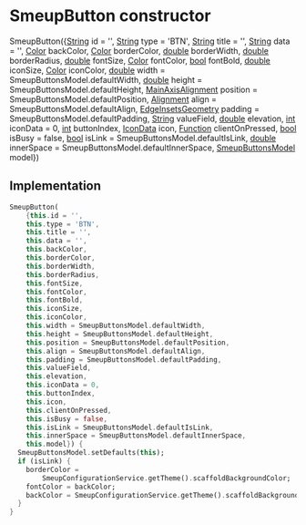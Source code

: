 


# SmeupButton constructor







SmeupButton({[String](https://api.flutter.dev/flutter/dart-core/String-class.html) id = '', [String](https://api.flutter.dev/flutter/dart-core/String-class.html) type = 'BTN', [String](https://api.flutter.dev/flutter/dart-core/String-class.html) title = '', [String](https://api.flutter.dev/flutter/dart-core/String-class.html) data = '', [Color](https://api.flutter.dev/flutter/dart-ui/Color-class.html) backColor, [Color](https://api.flutter.dev/flutter/dart-ui/Color-class.html) borderColor, [double](https://api.flutter.dev/flutter/dart-core/double-class.html) borderWidth, [double](https://api.flutter.dev/flutter/dart-core/double-class.html) borderRadius, [double](https://api.flutter.dev/flutter/dart-core/double-class.html) fontSize, [Color](https://api.flutter.dev/flutter/dart-ui/Color-class.html) fontColor, [bool](https://api.flutter.dev/flutter/dart-core/bool-class.html) fontBold, [double](https://api.flutter.dev/flutter/dart-core/double-class.html) iconSize, [Color](https://api.flutter.dev/flutter/dart-ui/Color-class.html) iconColor, [double](https://api.flutter.dev/flutter/dart-core/double-class.html) width = SmeupButtonsModel.defaultWidth, [double](https://api.flutter.dev/flutter/dart-core/double-class.html) height = SmeupButtonsModel.defaultHeight, [MainAxisAlignment](https://api.flutter.dev/flutter/rendering/MainAxisAlignment.html) position = SmeupButtonsModel.defaultPosition, [Alignment](https://api.flutter.dev/flutter/painting/Alignment-class.html) align = SmeupButtonsModel.defaultAlign, [EdgeInsetsGeometry](https://api.flutter.dev/flutter/painting/EdgeInsetsGeometry-class.html) padding = SmeupButtonsModel.defaultPadding, [String](https://api.flutter.dev/flutter/dart-core/String-class.html) valueField, [double](https://api.flutter.dev/flutter/dart-core/double-class.html) elevation, [int](https://api.flutter.dev/flutter/dart-core/int-class.html) iconData = 0, [int](https://api.flutter.dev/flutter/dart-core/int-class.html) buttonIndex, [IconData](https://api.flutter.dev/flutter/widgets/IconData-class.html) icon, [Function](https://api.flutter.dev/flutter/dart-core/Function-class.html) clientOnPressed, [bool](https://api.flutter.dev/flutter/dart-core/bool-class.html) isBusy = false, [bool](https://api.flutter.dev/flutter/dart-core/bool-class.html) isLink = SmeupButtonsModel.defaultIsLink, [double](https://api.flutter.dev/flutter/dart-core/double-class.html) innerSpace = SmeupButtonsModel.defaultInnerSpace, [SmeupButtonsModel](../../smeup_models_widgets_smeup_buttons_model/SmeupButtonsModel-class.md) model})





## Implementation

```dart
SmeupButton(
    {this.id = '',
    this.type = 'BTN',
    this.title = '',
    this.data = '',
    this.backColor,
    this.borderColor,
    this.borderWidth,
    this.borderRadius,
    this.fontSize,
    this.fontColor,
    this.fontBold,
    this.iconSize,
    this.iconColor,
    this.width = SmeupButtonsModel.defaultWidth,
    this.height = SmeupButtonsModel.defaultHeight,
    this.position = SmeupButtonsModel.defaultPosition,
    this.align = SmeupButtonsModel.defaultAlign,
    this.padding = SmeupButtonsModel.defaultPadding,
    this.valueField,
    this.elevation,
    this.iconData = 0,
    this.buttonIndex,
    this.icon,
    this.clientOnPressed,
    this.isBusy = false,
    this.isLink = SmeupButtonsModel.defaultIsLink,
    this.innerSpace = SmeupButtonsModel.defaultInnerSpace,
    this.model}) {
  SmeupButtonsModel.setDefaults(this);
  if (isLink) {
    borderColor =
        SmeupConfigurationService.getTheme().scaffoldBackgroundColor;
    fontColor = backColor;
    backColor = SmeupConfigurationService.getTheme().scaffoldBackgroundColor;
  }
}
```








